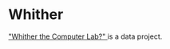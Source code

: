 # Whither

["Whither the Computer Lab?" ](https://github.com/haynesie/Whither/blob/master/Whither%20the%20Computer%20Lab.md) is a data project. 
